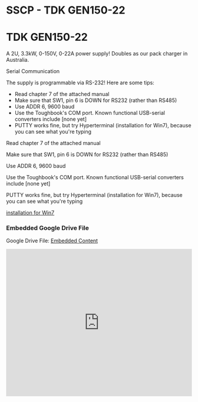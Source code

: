 # SSCP - TDK GEN150-22

# TDK GEN150-22

A 2U, 3.3kW, 0-150V, 0-22A power supply! Doubles as our pack charger in Australia.

Serial Communication

The supply is programmable via RS-232! Here are some tips:

* Read chapter 7 of the attached manual
* Make sure that SW1, pin 6 is DOWN for RS232 (rather than RS485)
* Use ADDR 6, 9600 baud
* Use the Toughbook's COM port. Known functional USB-serial converters include [none yet]
* PUTTY works fine, but try Hyperterminal (installation for Win7), because you can see what you're typing

Read chapter 7 of the attached manual

Make sure that SW1, pin 6 is DOWN for RS232 (rather than RS485)

Use ADDR 6, 9600 baud

Use the Toughbook's COM port. Known functional USB-serial converters include [none yet]

PUTTY works fine, but try Hyperterminal (installation for Win7), because you can see what you're typing

[installation for Win7](http://www.ciscoconsole.com/networking/how-to-install-the-xp-hyperterminal-client-on-windows-vista-or-windows-7.html/)

[](https://drive.google.com/folderview?id=1n0pCy0Z32uJGQ_0NOd1_zAKvJe9MLA5O)

### Embedded Google Drive File

Google Drive File: [Embedded Content](https://drive.google.com/embeddedfolderview?id=1n0pCy0Z32uJGQ_0NOd1_zAKvJe9MLA5O#list)

<iframe width="100%" height="400" src="https://drive.google.com/embeddedfolderview?id=1n0pCy0Z32uJGQ_0NOd1_zAKvJe9MLA5O#list" frameborder="0"></iframe>

